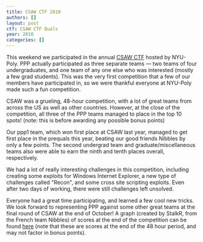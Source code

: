 ```yaml
---
title: CSAW CTF 2010
authors: []
layout: post
ctf: CSAW CTF Quals
year: 2010
categories: []
---
```

This weekend we participated in the annual [CSAW CTF][1] hosted by NYU-Poly. PPP actually participated as three separate teams &mdash; two teams of four undergraduates, and one team of any one else who was interested (mostly a few grad students). This was the very first competition that a few of our members have participated in, so we were thankful everyone at NYU-Poly made such a fun competition.

CSAW was a grueling, 48-hour competition, with a lot of great teams from across the US as well as other countries. However, at the close of the competition, all three of the PPP teams managed to place in the top 10 spots! (note: this is before awarding any possible bonus points)

Our ppp1 team, which won first place at CSAW last year, managed to get first place in the prequals this year, beating our good friends Nibbles by only a few points. The second undergrad team and graduate/miscellaneous teams also were able to earn the ninth and tenth places overall, respectively.

We had a lot of really interesting challenges in this competition, including creating some exploits for Windows Internet Explorer, a new type of challenges called "Recon", and some cross site scripting exploits. Even after two days of working, there were still challenges left unsolved.

Everyone had a great time participating, and learned a few cool new tricks. We look forward to representing PPP against some other great teams at the final round of CSAW at the end of October! A graph (created by StalkR, from the French team Nibbles) of scores at the end of the competition can be found [here](http://ppp.cylab.cmu.edu/csaw2010/graph.htm) (note that these are scores at the end of the 48 hour period, and may not factor in bonus points).

[1]: http://www.poly.edu/csaw-CTF